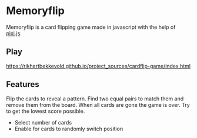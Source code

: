# Memoryflip

Memoryflip is a card flipping game made in javascript with the help of [pixi.js](http://www.pixijs.com/).

## Play
https://rikhartbekkevold.github.io/project_sources/cardflip-game/index.html

## Features

Flip the cards to reveal a pattern. Find two equal pairs to match them and remove them from the board. When
all cards are gone the game is over. Try to get the lowest score possible.

- Select number of cards 
- Enable for cards to randomly switch position 
